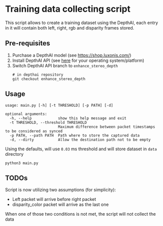 # Training data collecting script

This script allows to create a training dataset using the DepthAI, each entry in it will contain
both left, right, rgb and disparity frames stored.

## Pre-requisites

1. Purchase a DepthAI model (see https://shop.luxonis.com/)
2. Install DepthAI API (see [here](https://docs.luxonis.com/api/) for your operating system/platform)
3. Switch DepthAI API branch to `enhance_stereo_depth`
   ```
   # in depthai repository
   git checkout enhance_stereo_depth
   ```

## Usage

```
usage: main.py [-h] [-t THRESHOLD] [-p PATH] [-d]

optional arguments:
  -h, --help            show this help message and exit
  -t THRESHOLD, --threshold THRESHOLD
                        Maximum difference between packet timestamps to be considered as synced
  -p PATH, --path PATH  Path where to store the captured data
  -d, --dirty           Allow the destination path not to be empty
```

Using the defaults, will use `0.03` ms threshold and will store dataset in `data` directory

```
python3 main.py
```

## TODOs

Script is now utilizing two assumptions (for simplicity):
- Left packet will arrive before right packet
- disparity_color packet will arrive as the last one

When one of those two conditions is not met, the script will not collect the data